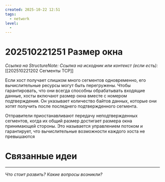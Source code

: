 ```yaml
---
created: 2025-10-22 12:51
tags:
  - network
level:
  -
---
```

# 202510221251 Размер окна

*Ссылка на StructureNote:*
*Ссылка на исходник или контекст (если есть):* [[202510221202 Сегменты TCP]]

Если хост получает слишком много сегментов одновременно, его вычислительные ресурсы могут быть перегружены. Чтобы гарантировать, что они всегда способны обрабатывать входящие данные, хосты включают размер окна вместе с номером подтверждения. Он указывает количество байтов данных, которые они хотят получить после последнего подтвержденного сегмента.

Отправители приостанавливают передачу неподтвержденных сегментов, когда их общий размер достигает размера окна принимающей стороны. Это называется управлением потоком и гарантирует, что вычислительные возможности каждого хоста не превышаются

# Связанные идеи

---

*Что стоит развить? Какие вопросы возникли?*
